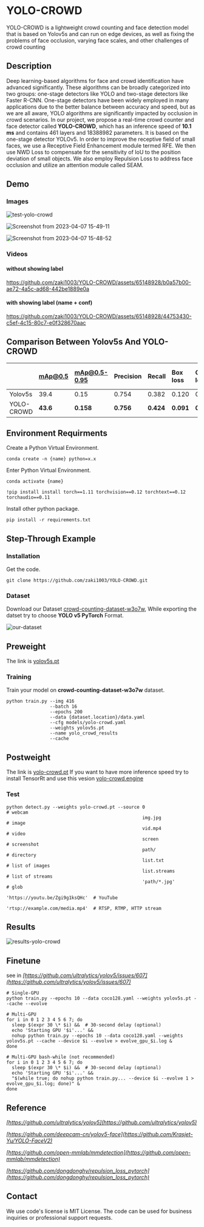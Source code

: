 
# YOLO-CROWD
YOLO-CROWD is a lightweight crowd counting and face detection model that is based on Yolov5s and can run on edge devices, as well as fixing the problems of face occlusion, varying face scales, and other challenges of crowd counting


## Description
Deep learning-based algorithms for face and crowd identification have advanced significantly. These algorithms can be broadly categorized into two groups: one-stage detectors like YOLO and two-stage detectors like Faster R-CNN. One-stage detectors have been widely employed in many applications due to the better balance between accuracy and speed, but as we are all aware, YOLO algorithms are significantly impacted by occlusion in crowd scenarios. In our project, we propose a real-time crowd counter and face detector called **YOLO-CROWD**, which has an inference speed of **10.1 ms** and contains 461 layers and 18388982 parameters. It is based on the one-stage detector YOLOv5. In order to improve the receptive field of small faces, we use a Receptive Field Enhancement module termed RFE. We then use NWD Loss to compensate for the sensitivity of IoU to the position deviation of small objects. We also employ Repulsion Loss to address face occlusion and utilize an attention module called
SEAM.

## Demo
### Images
![test-yolo-crowd](https://github.com/zaki1003/YOLO-CROWD/assets/65148928/6aed4956-1da5-4b98-ae8a-e7d9574b4054)

![Screenshot from 2023-04-07 15-49-11](https://github.com/zaki1003/YOLO-CROWD/assets/65148928/e435d92b-42f2-4152-bcad-b72268db8d0e)

![Screenshot from 2023-04-07 15-48-52](https://github.com/zaki1003/YOLO-CROWD/assets/65148928/2b5e3273-a697-472c-a201-0b23e5b2faa6)


### Videos
#### without showing label

https://github.com/zaki1003/YOLO-CROWD/assets/65148928/b0a57b00-ae72-4a5c-ad68-442be1889e0a







#### with showing label (name + conf)
https://github.com/zaki1003/YOLO-CROWD/assets/65148928/44753430-c5ef-4c15-80c7-e0f328670aac

## Comparison Between Yolov5s And YOLO-CROWD

|                |          mAp@0.5      |       mAp@0.5-0.95   |           Precision      |          Recall         |         Box loss        |         Object loss      |     Inference Time (ms)  |
|:-------------------|:---------------|:--------------|:-------------|:-----------|:------------------|:------------------|:-----------------------------|
|         Yolov5s      |          39.4      |     0.15       |        0.754        |        0.382           |      0.120            |    0.266                  |        **7**            |                    
|       YOLO-CROWD        |            **43.6**          |         **0.158**         |      **0.756**        |        **0.424**        |         **0.091**       |  **0.158**       |       10.1        | 




## Environment Requirments
Create a Python Virtual Environment.   
```shell
conda create -n {name} python=x.x
```

Enter Python Virtual Environment.   
```shell
conda activate {name}
```


```shell 
!pip install install torch==1.11 torchvision==0.12 torchtext==0.12 torchaudio==0.11
```

Install other python package.   
```shell
pip install -r requirements.txt
```

## Step-Through Example
### Installation
Get the code.    
```shell
git clone https://github.com/zaki1003/YOLO-CROWD.git
```

### Dataset

Download our Dataset [crowd-counting-dataset-w3o7w](https://universe.roboflow.com/crowd-dataset/crowd-counting-dataset-w3o7w), While exporting the datset try to choose **YOLO v5 PyTorch** Format.

![our-dataset](https://github.com/zaki1003/YOLO-CROWD/assets/65148928/7c574121-7eb5-450c-a61d-d259643d22fb)



## Preweight
The link is [yolov5s.pt](https://github.com/ultralytics/yolov5/releases/download/v5.0/yolov5s.pt)


### Training
Train your model on **crowd-counting-dataset-w3o7w** dataset.
```shell
python train.py --img 416
                --batch 16
                --epochs 200
                --data {dataset.location}/data.yaml
                --cfg models/yolo-crowd.yaml    
                --weights yolov5s.pt      
                --name yolo_crowd_results
                --cache
```

## Postweight
The link is [yolo-crowd.pt](https://drive.google.com/file/d/1xxXVCzseuzmHv7NoMQ03RVU_tDisWXjM/view?usp=sharing)
If you want to have more inference speed try to install TensorRt and use this vesion [yolo-crowd.engine](https://drive.google.com/file/d/1-189sscpNZBFaSHOz7dnEgAaFeUALiow/view?usp=sharing)


### Test
```shell
python detect.py --weights yolo-crowd.pt --source 0                               # webcam
                                                  img.jpg                         # image
                                                  vid.mp4                         # video
                                                  screen                          # screenshot
                                                  path/                           # directory
                                                  list.txt                        # list of images
                                                  list.streams                    # list of streams
                                                  'path/*.jpg'                    # glob
                                                  'https://youtu.be/Zgi9g1ksQHc'  # YouTube
                                                  'rtsp://example.com/media.mp4'  # RTSP, RTMP, HTTP stream
```



## Results

![results-yolo-crowd](https://github.com/zaki1003/YOLO-CROWD/assets/65148928/9e2d18ce-aaf6-4a20-91f0-d8d1eb88728c)


## Finetune
see in *[https://github.com/ultralytics/yolov5/issues/607](https://github.com/ultralytics/yolov5/issues/607)*
```shell
# Single-GPU
python train.py --epochs 10 --data coco128.yaml --weights yolov5s.pt --cache --evolve

# Multi-GPU
for i in 0 1 2 3 4 5 6 7; do
  sleep $(expr 30 \* $i) &&  # 30-second delay (optional)
  echo 'Starting GPU '$i'...' &&
  nohup python train.py --epochs 10 --data coco128.yaml --weights yolov5s.pt --cache --device $i --evolve > evolve_gpu_$i.log &
done

# Multi-GPU bash-while (not recommended)
for i in 0 1 2 3 4 5 6 7; do
  sleep $(expr 30 \* $i) &&  # 30-second delay (optional)
  echo 'Starting GPU '$i'...' &&
  "$(while true; do nohup python train.py... --device $i --evolve 1 > evolve_gpu_$i.log; done)" &
done
```

## Reference
*[https://github.com/ultralytics/yolov5](https://github.com/ultralytics/yolov5)*    
    
*[https://github.com/deepcam-cn/yolov5-face](https://github.com/Krasjet-Yu/YOLO-FaceV2)*  
    
*[https://github.com/open-mmlab/mmdetection](https://github.com/open-mmlab/mmdetection)*   
    
*[https://github.com/dongdonghy/repulsion_loss_pytorch](https://github.com/dongdonghy/repulsion_loss_pytorch)*   



## Contact

We use code's license is MIT License. The code can be used for business inquiries or professional support requests.
